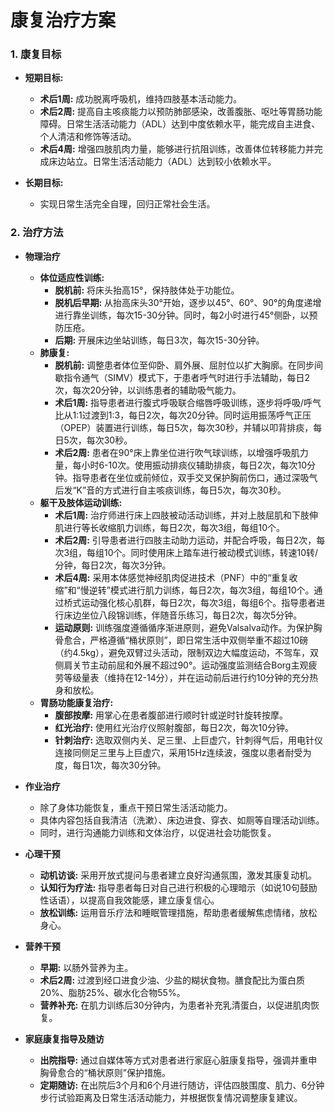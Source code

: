 # 康复治疗方案

### 1. 康复目标

*   **短期目标:**
    *   **术后1周:** 成功脱离呼吸机，维持四肢基本活动能力。
    *   **术后2周:** 提高自主咳痰能力以预防肺部感染，改善腹胀、呕吐等胃肠功能障碍。日常生活活动能力（ADL）达到中度依赖水平，能完成自主进食、个人清洁和修饰等活动。
    *   **术后4周:** 增强四肢肌肉力量，能够进行抗阻训练，改善体位转移能力并完成床边站立。日常生活活动能力（ADL）达到较小依赖水平。

*   **长期目标:**
    *   实现日常生活完全自理，回归正常社会生活。

### 2. 治疗方法

*   **物理治疗**
    *   **体位适应性训练:**
        *   **脱机前:** 将床头抬高15°，保持肢体处于功能位。
        *   **脱机后早期:** 从抬高床头30°开始，逐步以45°、60°、90°的角度递增进行靠坐训练，每次15-30分钟。同时，每2小时进行45°侧卧，以预防压疮。
        *   **后期:** 开展床边坐站训练，每日3次，每次15-30分钟。
    *   **肺康复:**
        *   **脱机前:** 调整患者体位至仰卧、肩外展、屈肘位以扩大胸廓。在同步间歇指令通气（SIMV）模式下，于患者呼气时进行手法辅助，每日2次，每次20分钟，以训练患者的辅助吸气能力。
        *   **术后1周:** 指导患者进行腹式呼吸联合缩唇呼吸训练，逐步将呼吸/呼气比从1:1过渡到1:3，每日2次，每次20分钟。同时运用振荡呼气正压（OPEP）装置进行训练，每日5次，每次30秒，并辅以叩背排痰，每日5次，每次30秒。
        *   **术后2周:** 患者在90°床上靠坐位进行吹气球训练，以增强呼吸肌力量，每小时6-10次。使用振动排痰仪辅助排痰，每日2次，每次10分钟。指导患者在坐位或前倾位，双手交叉保护胸前伤口，通过深吸气后发“K”音的方式进行自主咳痰训练，每日5次，每次30秒。
    *   **躯干及肢体运动训练:**
        *   **术后1周:** 治疗师进行床上四肢被动活动训练，并对上肢屈肌和下肢伸肌进行等长收缩肌力训练，每日2次，每次3组，每组10个。
        *   **术后2周:** 引导患者进行四肢主动助力运动，并配合呼吸，每日2次，每次3组，每组10个。同时使用床上踏车进行被动模式训练，转速10转/分钟，每日2次，每次3分钟。
        *   **术后4周:** 采用本体感觉神经肌肉促进技术（PNF）中的“重复收缩”和“慢逆转”模式进行肌力训练，每日2次，每次3组，每组10个。通过桥式运动强化核心肌群，每日2次，每次3组，每组6个。指导患者进行床边坐位八段锦训练，伴随音乐练习，每日2次，每次5分钟。
        *   **运动原则:** 训练强度遵循循序渐进原则，避免Valsalva动作。为保护胸骨愈合，严格遵循“桶状原则”，即日常生活中双侧举重不超过10磅（约4.5kg），避免双臂过头活动，限制双边大幅度运动，不驾车，双侧肩关节主动前屈和外展不超过90°。运动强度监测结合Borg主观疲劳等级量表（维持在12-14分），并在运动前后进行约10分钟的充分热身和放松。
    *   **胃肠功能康复治疗:**
        *   **腹部按摩:** 用掌心在患者腹部进行顺时针或逆时针旋转按摩。
        *   **红光治疗:** 使用红光治疗仪照射腹部，每日2次，每次10分钟。
        *   **针刺治疗:** 选取双侧内关、足三里、上巨虚穴，针刺得气后，用电针仪连接同侧足三里与上巨虚穴，采用15Hz连续波，强度以患者耐受为度，每日1次，每次30分钟。

*   **作业治疗**
    *   除了身体功能恢复，重点干预日常生活活动能力。
    *   具体内容包括自我清洁（洗漱）、床边进食、穿衣、如厕等自理活动训练。
    *   同时，进行沟通能力训练和文体治疗，以促进社会功能恢复。

*   **心理干预**
    *   **动机访谈:** 采用开放式提问与患者建立良好沟通氛围，激发其康复动机。
    *   **认知行为疗法:** 指导患者每日对自己进行积极的心理暗示（如说10句鼓励性话语），以提高自我效能感，建立康复信心。
    *   **放松训练:** 运用音乐疗法和睡眠管理措施，帮助患者缓解焦虑情绪，放松身心。

*   **营养干预**
    *   **早期:** 以肠外营养为主。
    *   **术后2周:** 过渡到经口进食少油、少盐的糊状食物。膳食配比为蛋白质20%、脂肪25%、碳水化合物55%。
    *   **营养补充:** 在肌力训练后30分钟内，为患者补充乳清蛋白，以促进肌肉恢复。

*   **家庭康复指导及随访**
    *   **出院指导:** 通过自媒体等方式对患者进行家庭心脏康复指导，强调并重申胸骨愈合的“桶状原则”保护措施。
    *   **定期随访:** 在出院后3个月和6个月进行随访，评估四肢围度、肌力、6分钟步行试验距离及日常生活活动能力，并根据恢复情况调整康复建议。